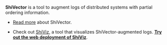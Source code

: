 **ShiVector** is a tool to augment logs of distributed systems with partial ordering information.

* [Read more](https://bitbucket.org/bestchai/shivector/wiki/) about ShiVector.

* Check out [ShiViz](https://bitbucket.org/bestchai/shiviz/), a tool
  that visualizes ShiVector-augmented logs. **[Try out the web
  deployment of ShiViz](http://bestchai.bitbucket.org/shiviz/)**.





